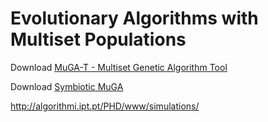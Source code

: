 Evolutionary Algorithms with Multiset Populations 
=========
Download [MuGA-T - Multiset Genetic Algorithm Tool](http://algorithmi.ipt.pt/PHD/www/MuGA.zip)

Download [Symbiotic MuGA](http://algorithmi.ipt.pt/PHD/www/SymbMuGA.zip)

http://algorithmi.ipt.pt/PHD/www/simulations/
